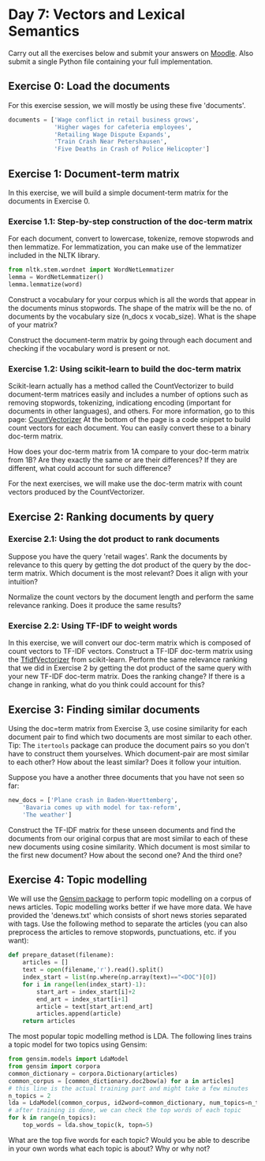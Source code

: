 # Day 7: Vectors and Lexical Semantics

Carry out all the exercises below
and submit your answers on
[Moodle](https://moodle.helsinki.fi/course/view.php?id=33565#section-5).
Also submit a single Python file containing your full implementation.  

## Exercise 0: Load the documents

For this exercise session, we will mostly be using these five 'documents'.
````python
documents = ['Wage conflict in retail business grows',
			 'Higher wages for cafeteria employees',
			 'Retailing Wage Dispute Expands',
			 'Train Crash Near Petershausen',
			 'Five Deaths in Crash of Police Helicopter']
````

## Exercise 1: Document-term matrix

In this exercise, we will build a simple document-term matrix for the documents in Exercise 0.

### Exercise 1.1: Step-by-step construction of the doc-term matrix
For each document, convert to lowercase, tokenize, remove stopwrods and then lemmatize.
For lemmatization, you can make use of the lemmatizer included in the NLTK library.
````python
from nltk.stem.wordnet import WordNetLemmatizer
lemma = WordNetLemmatizer()
lemma.lemmatize(word)
````
Construct a vocabulary for your corpus which is all the words that appear in the documents minus stopwords.
The shape of the matrix will be the no. of documents by the vocabulary size (n_docs x vocab_size).
What is the shape of your matrix?

Construct the document-term matrix by going through each document and checking if the vocabulary word is present or not.

### Exercise 1.2: Using scikit-learn to build the doc-term matrix

Scikit-learn actually has a method called the CountVectorizer to build document-term matrices easily and includes a number of options
such as removing stopwords, tokenizing, indicationg encoding (important for documents in other languages), and others.
For more information, go to this page: [CountVectorizer](https://scikit-learn.org/stable/modules/generated/sklearn.feature_extraction.text.CountVectorizer.html)
At the bottom of the page is a code snippet to build count vectors for each document. You can easily convert these to a binary doc-term matrix.

How does your doc-term matrix from 1A compare to your doc-term matrix from 1B? Are they exactly the same or are their differences?
If they are different, what could account for such difference?

For the next exercises, we will make use the doc-term matrix with count vectors produced by the CountVectorizer.

## Exercise 2: Ranking documents by query

### Exercise 2.1: Using the dot product to rank documents

Suppose you have the query 'retail wages'. Rank the documents by relevance to this query by getting the dot product of the query by the doc-term matrix.
Which document is the most relevant? Does it align with your intuition?

Normalize the count vectors by the document length and perform the same relevance ranking. Does it produce the same results?

### Exercise 2.2: Using TF-IDF to weight words

In this exercise, we will convert our doc-term matrix which is composed of count vectors to TF-IDF vectors.
Construct a TF-IDF doc-term matrix using the [TfidfVectorizer](https://scikit-learn.org/stable/modules/generated/sklearn.feature_extraction.text.TfidfVectorizer.html#sklearn.feature_extraction.text.TfidfVectorizer) from scikit-learn.
Perform the same relevance ranking that we did in Exercise 2 by getting the dot product of the same query with your new TF-IDF doc-term matrix.
Does the ranking change? If there is a change in ranking, what do you think could account for this?


## Exercise 3: Finding similar documents

Using the doc=term matrix from Exercise 3, use cosine similarity for each document pair to find which two documents are most similar to each other.
Tip: The ````itertools```` package can produce the document pairs so you don't have to construct them yourselves.
Which document-pair are most similar to each other? How about the least similar? Does it follow your intuition.

Suppose you have a another three documents that you have not seen so far:

````python
new_docs = ['Plane crash in Baden-Wuerttemberg',
	'Bavaria comes up with model for tax-reform',
	'The weather']
`````
Construct the TF-IDF matrix for these unseen documents and find the documents from our original corpus that are most similar to each of these new documents
using cosine similarity. Which document is most similar to the first new document? How about the second one? And the third one?


## Exercise 4: Topic modelling

We will use the [Gensim package](https://radimrehurek.com/gensim/models/ldamodel.html) to perform topic modelling on a corpus of news articles. Topic modelling works better if we have more data.
We have provided the 'denews.txt' which consists of short news stories separated with tags.
Use the following method to separate the articles (you can also preprocess the articles to remove stopwords, punctuations, etc. if you want):
````python
def prepare_dataset(filename):
    articles = []
    text = open(filename,'r').read().split()
    index_start = list(np.where(np.array(text)=="<DOC")[0])
    for i in range(len(index_start)-1):
        start_art = index_start[i]+2
        end_art = index_start[i+1]
        article = text[start_art:end_art]
        articles.append(article)
    return articles
````

The most popular topic modelling method is LDA. The following lines trains a topic model for two topics using Gensim:
````python
from gensim.models import LdaModel
from gensim import corpora
common_dictionary = corpora.Dictionary(articles)
common_corpus = [common_dictionary.doc2bow(a) for a in articles]
# this line is the actual training part and might take a few minutes
n_topics = 2
lda = LdaModel(common_corpus, id2word=common_dictionary, num_topics=n_topics, passes=100)
# after training is done, we can check the top words of each topic
for k in range(n_topics):
	top_words = lda.show_topic(k, topn=5)
````

What are the top five words for each topic? Would you be able to describe in your own words what each topic is about?
Why or why not?
